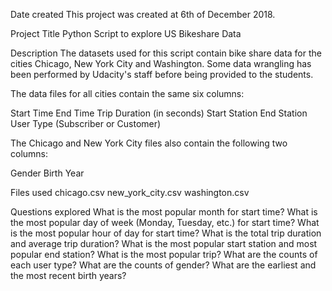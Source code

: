 Date created
This project was created at 6th of December 2018.

Project Title
Python Script to explore US Bikeshare Data

Description
The datasets used for this script contain bike share data for the cities Chicago, New York City and Washington. Some data wrangling has been performed by Udacity's staff before being provided to the students.

The data files for all cities contain the same six columns:

Start Time End Time Trip Duration (in seconds) Start Station End Station User Type (Subscriber or Customer)

The Chicago and New York City files also contain the following two columns:

Gender Birth Year

Files used
chicago.csv new_york_city.csv washington.csv

Questions explored
What is the most popular month for start time?
What is the most popular day of week (Monday, Tuesday, etc.) for start time?
What is the most popular hour of day for start time? What is the total trip duration and average trip duration?
What is the most popular start station and most popular end station?
What is the most popular trip?
What are the counts of each user type? What are the counts of gender?
What are the earliest and the most recent birth years?
